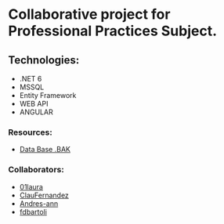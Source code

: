 <h1>Collaborative project for Professional Practices Subject.</h1>

<h2>Technologies:</h2>

<ul>
<li>.NET 6
<li>MSSQL
<li>Entity Framework
<li>WEB API
<li>ANGULAR
</ul>

<h3>Resources:</h3>
<ul>
<li><a href=#>Data Base .BAK</a><br>
</ul>



<h3>Collaborators:</h3>
<ul>
<li><a href="https://github.com/01laura">01laura</a><br>
<li><a href="https://github.com/ClauFernandez">ClauFernandez</a><br>
<li><a href="https://github.com/Andres-ann/">Andres-ann</a><br>
<li><a href="https://github.com/fdbartoli">fdbartoli</a><br>
</ul>


